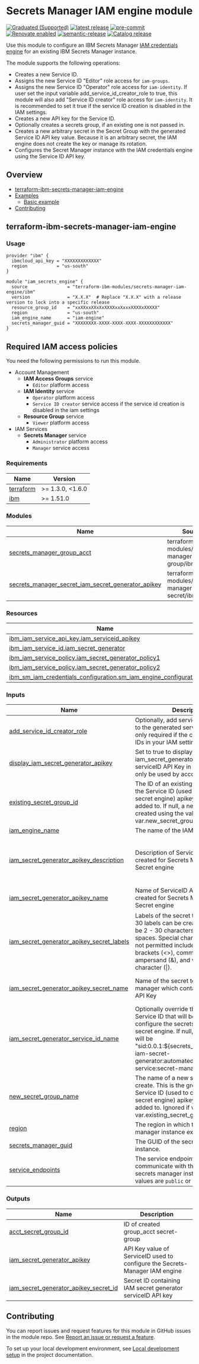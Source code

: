 # Secrets Manager IAM engine module

[![Graduated (Supported)](https://img.shields.io/badge/Status-Graduated%20(Supported)-brightgreen)](https://terraform-ibm-modules.github.io/documentation/#/badge-status)
[![latest release](https://img.shields.io/github/v/release/terraform-ibm-modules/terraform-ibm-secrets-manager-iam-engine?logo=GitHub&sort=semver)](https://github.com/terraform-ibm-modules/terraform-ibm-secrets-manager-iam-engine/releases/latest)
[![pre-commit](https://img.shields.io/badge/pre--commit-enabled-brightgreen?logo=pre-commit&logoColor=white)](https://github.com/pre-commit/pre-commit)
[![Renovate enabled](https://img.shields.io/badge/renovate-enabled-brightgreen.svg)](https://renovatebot.com/)
[![semantic-release](https://img.shields.io/badge/%20%20%F0%9F%93%A6%F0%9F%9A%80-semantic--release-e10079.svg)](https://github.com/semantic-release/semantic-release)
[![Catalog release](https://img.shields.io/badge/release-IBM%20Cloud%20Catalog-3662FF?logo=ibm)](https://cloud.ibm.com/catalog/modules/terraform-ibm-secrets-manager-iam-engine-411db08f-f4fa-4b60-89e5-d9f094c5ab42-global)

Use this module to configure an IBM Secrets Manager [IAM credentials engine]((https://cloud.ibm.com/docs/secrets-manager?topic=secrets-manager-configure-iam-engine)) for an existing IBM Secrets Manager instance.

The module supports the following operations:

- Creates a new Service ID.
- Assigns the new Service ID "Editor" role access for `iam-groups`.
- Assigns the new Service ID "Operator" role access for `iam-identity`. If user set the input variable add_service_id_creator_role to true, this module will also add "Service ID creator" role access for `iam-identity`. It is recommended to set it true if the service ID creation is disabled in the IAM settings.
- Creates a new API key for the Service ID.
- Optionally creates a secrets group, if an existing one is not passed in.
- Creates a new arbitrary secret in the Secret Group with the generated Service ID API key value. Because it is an arbitrary secret, the IAM engine does not create the key or manage its rotation.
- Configures the Secret Manager instance with the IAM credentials engine using the Service ID API key.

<!-- Below content is automatically populated via pre-commit hook -->
<!-- BEGIN OVERVIEW HOOK -->
## Overview
* [terraform-ibm-secrets-manager-iam-engine](#terraform-ibm-secrets-manager-iam-engine)
* [Examples](./examples)
    * [Basic example](./examples/basic)
* [Contributing](#contributing)
<!-- END OVERVIEW HOOK -->

## terraform-ibm-secrets-manager-iam-engine

### Usage

```hcl
provider "ibm" {
  ibmcloud_api_key = "XXXXXXXXXXXXX"
  region           = "us-south"
}

module "iam_secrets_engine" {
  source               = "terraform-ibm-modules/secrets-manager-iam-engine/ibm"
  version              = "X.X.X"  # Replace "X.X.X" with a release version to lock into a specific release
  resource_group_id    = "xxXXxxXXxXxXXXXxxXxxxXXXXxXXXXX"
  region               = "us-south"
  iam_engine_name      = "iam-engine"
  secrets_manager_guid = "XXXXXXXX-XXXX-XXXX-XXXX-XXXXXXXXXXXX"
}
```

## Required IAM access policies

You need the following permissions to run this module.
- Account Management
    - **IAM Access Groups** service
        - `Editor` platform access
    - **IAM Identity** service
        - `Operator` platform access
        - `Service ID creator` service access if the service id creation is disabled in the iam settings
    - **Resource Group** service
        - `Viewer` platform access
- IAM Services
    - **Secrets Manager** service
        - `Administrator` platform access
        - `Manager` service access

<!-- Below content is automatically populated via pre-commit hook -->
<!-- BEGINNING OF PRE-COMMIT-TERRAFORM DOCS HOOK -->
### Requirements

| Name | Version |
|------|---------|
| <a name="requirement_terraform"></a> [terraform](#requirement\_terraform) | >= 1.3.0, <1.6.0 |
| <a name="requirement_ibm"></a> [ibm](#requirement\_ibm) | >= 1.51.0 |

### Modules

| Name | Source | Version |
|------|--------|---------|
| <a name="module_secrets_manager_group_acct"></a> [secrets\_manager\_group\_acct](#module\_secrets\_manager\_group\_acct) | terraform-ibm-modules/secrets-manager-secret-group/ibm | 1.1.3 |
| <a name="module_secrets_manager_secret_iam_secret_generator_apikey"></a> [secrets\_manager\_secret\_iam\_secret\_generator\_apikey](#module\_secrets\_manager\_secret\_iam\_secret\_generator\_apikey) | terraform-ibm-modules/secrets-manager-secret/ibm | 1.1.1 |

### Resources

| Name | Type |
|------|------|
| [ibm_iam_service_api_key.iam_serviceid_apikey](https://registry.terraform.io/providers/IBM-Cloud/ibm/latest/docs/resources/iam_service_api_key) | resource |
| [ibm_iam_service_id.iam_secret_generator](https://registry.terraform.io/providers/IBM-Cloud/ibm/latest/docs/resources/iam_service_id) | resource |
| [ibm_iam_service_policy.iam_secret_generator_policy1](https://registry.terraform.io/providers/IBM-Cloud/ibm/latest/docs/resources/iam_service_policy) | resource |
| [ibm_iam_service_policy.iam_secret_generator_policy2](https://registry.terraform.io/providers/IBM-Cloud/ibm/latest/docs/resources/iam_service_policy) | resource |
| [ibm_sm_iam_credentials_configuration.sm_iam_engine_configuration](https://registry.terraform.io/providers/IBM-Cloud/ibm/latest/docs/resources/sm_iam_credentials_configuration) | resource |

### Inputs

| Name | Description | Type | Default | Required |
|------|-------------|------|---------|:--------:|
| <a name="input_add_service_id_creator_role"></a> [add\_service\_id\_creator\_role](#input\_add\_service\_id\_creator\_role) | Optionally, add service id creator role to the generated service id. This is only required if the creation of service IDs in your IAM settings is disabled. | `bool` | `false` | no |
| <a name="input_display_iam_secret_generator_apikey"></a> [display\_iam\_secret\_generator\_apikey](#input\_display\_iam\_secret\_generator\_apikey) | Set to true to display the iam\_secret\_generator\_apikey serviceID API Key in output. Should only be used by account admins. | `bool` | `false` | no |
| <a name="input_existing_secret_group_id"></a> [existing\_secret\_group\_id](#input\_existing\_secret\_group\_id) | The ID of an existing secret group that the Service ID (used to configure IAM secret engine) apikey secret will be added to. If null, a new group is created using the value in var.new\_secret\_group\_name. | `string` | `null` | no |
| <a name="input_iam_engine_name"></a> [iam\_engine\_name](#input\_iam\_engine\_name) | The name of the IAM Engine to create. | `string` | n/a | yes |
| <a name="input_iam_secret_generator_apikey_description"></a> [iam\_secret\_generator\_apikey\_description](#input\_iam\_secret\_generator\_apikey\_description) | Description of ServiceID API Key to be created for Secrets Manager IAM Secret engine | `string` | `"ServiceID API Key to be created for Secrets Manager IAM Secret engine"` | no |
| <a name="input_iam_secret_generator_apikey_name"></a> [iam\_secret\_generator\_apikey\_name](#input\_iam\_secret\_generator\_apikey\_name) | Name of ServiceID API Key to be created for Secrets Manager IAM Secret engine | `string` | `"iam-secret-generator-apikey"` | no |
| <a name="input_iam_secret_generator_apikey_secret_labels"></a> [iam\_secret\_generator\_apikey\_secret\_labels](#input\_iam\_secret\_generator\_apikey\_secret\_labels) | Labels of the secret to create. Up to 30 labels can be created. Labels can be 2 - 30 characters, including spaces. Special characters that are not permitted include the angled brackets (<>), comma (,), colon (:), ampersand (&), and vertical pipe character (\|). | `list(string)` | `[]` | no |
| <a name="input_iam_secret_generator_apikey_secret_name"></a> [iam\_secret\_generator\_apikey\_secret\_name](#input\_iam\_secret\_generator\_apikey\_secret\_name) | Name of the secret to add to secrets-manager which contains the ServiceID API Key | `string` | `"iam-secret-generator-apikey-secret"` | no |
| <a name="input_iam_secret_generator_service_id_name"></a> [iam\_secret\_generator\_service\_id\_name](#input\_iam\_secret\_generator\_service\_id\_name) | Optionally override the name of the Service ID that will be created to configure the secrets-manager IAM secret engine. If null, the default value will be "sid:0.0.1:${secrets\_manager\_name}-iam-secret-generator:automated:simple-service:secret-manager:" | `string` | `null` | no |
| <a name="input_new_secret_group_name"></a> [new\_secret\_group\_name](#input\_new\_secret\_group\_name) | The name of a new secret group to create. This is the group that the Service ID (used to configure IAM secret engine) apikey secret will be added to. Ignored if value passed for var.existing\_secret\_group\_id. | `string` | `"account-secret-group"` | no |
| <a name="input_region"></a> [region](#input\_region) | The region in which the secrets-manager instance exists. | `string` | n/a | yes |
| <a name="input_secrets_manager_guid"></a> [secrets\_manager\_guid](#input\_secrets\_manager\_guid) | The GUID of the secrets-manager instance. | `string` | n/a | yes |
| <a name="input_service_endpoints"></a> [service\_endpoints](#input\_service\_endpoints) | The service endpoint type to communicate with the provided secrets manager instance. Possible values are `public` or `private` | `string` | `"public"` | no |

### Outputs

| Name | Description |
|------|-------------|
| <a name="output_acct_secret_group_id"></a> [acct\_secret\_group\_id](#output\_acct\_secret\_group\_id) | ID of created group\_acct secret-group |
| <a name="output_iam_secret_generator_apikey"></a> [iam\_secret\_generator\_apikey](#output\_iam\_secret\_generator\_apikey) | API Key value of ServiceID used to configure the Secrets-Manager IAM engine |
| <a name="output_iam_secret_generator_apikey_secret_id"></a> [iam\_secret\_generator\_apikey\_secret\_id](#output\_iam\_secret\_generator\_apikey\_secret\_id) | Secret ID containing IAM secret generator serviceID API key |
<!-- END OF PRE-COMMIT-TERRAFORM DOCS HOOK -->

<!-- Leave this section as is so that your module has a link to local development environment set up steps for contributors to follow -->
## Contributing

You can report issues and request features for this module in GitHub issues in the module repo. See [Report an issue or request a feature](https://github.com/terraform-ibm-modules/.github/blob/main/.github/SUPPORT.md).

To set up your local development environment, see [Local development setup](https://terraform-ibm-modules.github.io/documentation/#/local-dev-setup) in the project documentation.
